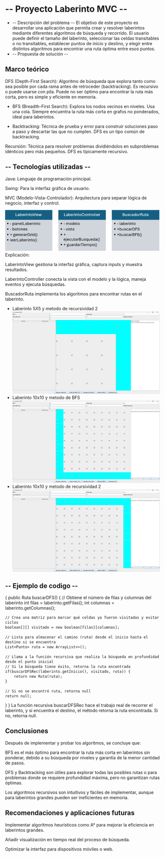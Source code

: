 # -- Proyecto Laberinto MVC --
* -- Descripción del problema --
El objetivo de este proyecto es desarrollar una aplicación que permita crear y resolver laberintos mediante diferentes algoritmos de búsqueda y recorrido. El usuario puede definir el tamaño del laberinto, seleccionar las celdas transitables o no transitables, establecer puntos de inicio y destino, y elegir entre distintos algoritmos para encontrar una ruta óptima entre esos puntos. 
* -- Propuesta de solución --
## Marco teórico 
DFS (Depth-First Search):
Algoritmo de búsqueda que explora tanto como sea posible por cada rama antes de retroceder (backtracking). Es recursivo o puede usarse con pila. Puede no ser óptimo para encontrar la ruta más corta, pero es simple y eficiente en memoria.

* BFS (Breadth-First Search): 
Explora los nodos vecinos en niveles. Usa una cola. Siempre encuentra la ruta más corta en grafos no ponderados, ideal para laberintos.

* Backtracking: 
Técnica de prueba y error para construir soluciones paso a paso y descartar las que no cumplen. DFS es un tipo común de backtracking.

Recursión:
Técnica para resolver problemas dividiéndolos en subproblemas idénticos pero más pequeños. DFS es típicamente recursivo.

## -- Tecnologías utilizadas -- 
Java: Lenguaje de programación principal.

Swing: Para la interfaz gráfica de usuario.

MVC (Modelo-Vista-Controlador): Arquitectura para separar lógica de negocio, interfaz y control.

![alt text](image.png)
Explicación:

LaberintoView gestiona la interfaz gráfica, captura inputs y muestra resultados.

LaberintoController conecta la vista con el modelo y la lógica, maneja eventos y ejecuta búsquedas.

BuscadorRuta implementa los algoritmos para encontrar rutas en el laberinto.
* Laberinto 5X5 y metodo de recursividad 2 
![alt text](image-1.png)
* Laberinto 10x10 y metodo de BFS
![alt text](image-2.png)
* Laberinto 10x10 y metodo de recursividad 2 
![alt text](image-3.png)
 
## -- Ejemplo de codigo -- 
{
public Ruta buscarDFS() {
    // Obtiene el número de filas y columnas del laberinto
    int filas = laberinto.getFilas();
    int columnas = laberinto.getColumnas();

    // Crea una matriz para marcar qué celdas ya fueron visitadas y evitar ciclos
    boolean[][] visitado = new boolean[filas][columnas];

    // Lista para almacenar el camino (ruta) desde el inicio hasta el destino si se encuentra
    List<Punto> ruta = new ArrayList<>();

    // Llama a la función recursiva que realiza la búsqueda en profundidad desde el punto inicial
    // Si la búsqueda tiene éxito, retorna la ruta encontrada
    if(buscarDFSRec(laberinto.getInicio(), visitado, ruta)) {
        return new Ruta(ruta);
    }

    // Si no se encontró ruta, retorna null
    return null;
}
}
La función recursiva buscarDFSRec hace el trabajo real de recorrer el laberinto, y si encuentra el destino, el método retorna la ruta encontrada. Si no, retorna null.
## Conclusiones
Después de implementar y probar los algoritmos, se concluye que:

BFS es el más óptimo para encontrar la ruta más corta en laberintos sin ponderar, debido a su búsqueda por niveles y garantía de la menor cantidad de pasos.

DFS y Backtracking son útiles para explorar todas las posibles rutas o para problemas donde se requiere profundidad máxima, pero no garantizan rutas óptimas.

Los algoritmos recursivos son intuitivos y fáciles de implementar, aunque para laberintos grandes pueden ser ineficientes en memoria.

## Recomendaciones y aplicaciones futuras
Implementar algoritmos heurísticos como A* para mejorar la eficiencia en laberintos grandes.

Añadir visualización en tiempo real del proceso de búsqueda.

Optimizar la interfaz para dispositivos móviles o web.